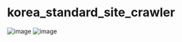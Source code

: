 # korea_standard_site_crawler
![image](https://github.com/GihoKim-DataScientist/korea_standard_site_crawler/assets/83985831/751599fc-6b74-487a-b5ec-4c213c78f71c)
![image](https://github.com/GihoKim-DataScientist/korea_standard_site_crawler/assets/83985831/213eba99-aa2d-4722-8c72-e0068705b7de)
